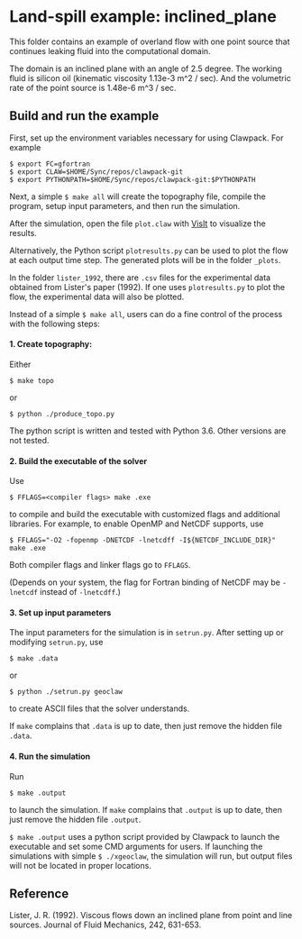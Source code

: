 # Land-spill example: inclined_plane

This folder contains an example of overland flow with one point source that
continues leaking fluid into the computational domain.

The domain is an inclined plane with an angle of 2.5 degree. The working fluid
is silicon oil (kinematic viscosity 1.13e-3 m^2 / sec). And the volumetric rate
of the point source is 1.48e-6 m^3 / sec.

## Build and run the example

First, set up the environment variables necessary for using Clawpack. 
For example

```shell
$ export FC=gfortran 
$ export CLAW=$HOME/Sync/repos/clawpack-git
$ export PYTHONPATH=$HOME/Sync/repos/clawpack-git:$PYTHONPATH
```

Next, a simple `$ make all` will create the topography file, compile the 
program, setup input parameters, and then run the simulation.

After the simulation, open the file `plot.claw` with 
[VisIt](https://wci.llnl.gov/simulation/computer-codes/visit/)
to visualize the results.

Alternatively, the Python script `plotresults.py` can be used to plot the flow
at each output time step. The generated plots will be in the folder `_plots`.

In the folder `lister_1992`, there are `.csv` files for the experimental data
obtained from Lister's paper (1992). If one uses `plotresults.py` to plot the 
flow, the experimental data will also be plotted.

Instead of a simple `$ make all`, users can do a fine control of the process 
with the following steps:

#### 1. Create topography:

Either
```
$ make topo
```
or
```
$ python ./produce_topo.py
```

The python script is written and tested with Python 3.6. Other versions are not
tested.

#### 2. Build the executable of the solver

Use
```
$ FFLAGS=<compiler flags> make .exe
```
to compile and build the executable with customized flags and additional 
libraries.
For example, to enable OpenMP and NetCDF supports, use
```
$ FFLAGS="-O2 -fopenmp -DNETCDF -lnetcdff -I${NETCDF_INCLUDE_DIR}" make .exe
```
Both compiler flags and linker flags go to `FFLAGS`.

(Depends on your system, the flag for Fortran binding of NetCDF may be `-lnetcdf`
instead of `-lnetcdff`.)

#### 3. Set up input parameters

The input parameters for the simulation is in `setrun.py`. 
After setting up or modifying `setrun.py`, use
```
$ make .data
```
or 
```
$ python ./setrun.py geoclaw
```
to create ASCII files that the solver understands.

If `make` complains that `.data` is up to date, then just remove the hidden file
`.data`.

#### 4. Run the simulation

Run
```
$ make .output
```
to launch the simulation.
If `make` complains that `.output` is up to date, then just remove the hidden file
`.output`.

`$ make .output` uses a python script provided by Clawpack to launch the executable
and set some CMD arguments for users. If launching the simulations with simple
`$ ./xgeoclaw`, the simulation will run, but output files will not be located 
in proper locations.

## Reference

Lister, J. R. (1992). Viscous flows down an inclined plane from point and line sources. Journal of Fluid Mechanics, 242, 631-653.
